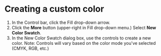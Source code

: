 # Creating a custom color

1. In the Control bar, click the Fill drop-down arrow.
2. Click the **More** button \(upper-right in Fill drop-down menu.\) Select **New Color Swatch**.
3. In the New Color Swatch dialog box, use the controls to create a new color. Note: Controls will vary based on the color mode you've selected \(CMYK, RGB, etc.\) 



